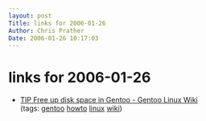 ```yaml
---
layout: post
Title: links for 2006-01-26  
Author: Chris Prather
Date: 2006-01-26 10:17:03
---
```


# links for 2006-01-26
<ul class="delicious">
	<li>
		<div class="delicious-link"><a href="http://gentoo-wiki.com/TIP_Free_up_disk_space_in_Gentoo">TIP Free up disk space in Gentoo - Gentoo Linux Wiki</a></div>
		<div class="delicious-tags">(tags: <a href="http://del.icio.us/perigrin/gentoo">gentoo</a> <a href="http://del.icio.us/perigrin/howto">howto</a> <a href="http://del.icio.us/perigrin/linux">linux</a> <a href="http://del.icio.us/perigrin/wiki">wiki</a>)</div>
	</li>
</ul>

